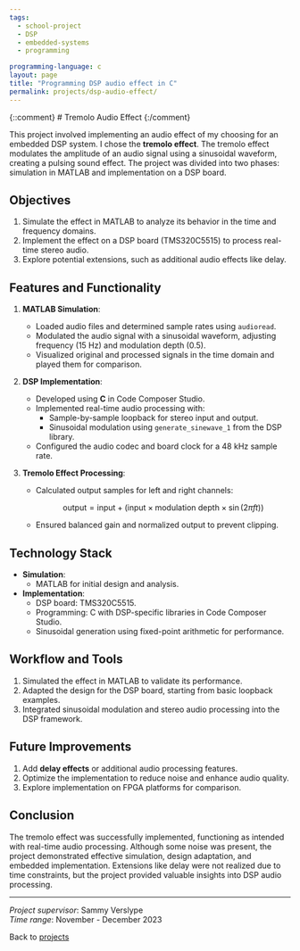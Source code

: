 ```yaml
---
tags:
  - school-project
  - DSP
  - embedded-systems
  - programming

programming-language: c
layout: page
title: "Programming DSP audio effect in C"
permalink: projects/dsp-audio-effect/
---
```

{::comment} # Tremolo Audio Effect {:/comment}

This project involved implementing an audio effect of my choosing for an embedded DSP system. I chose the **tremolo effect**. The tremolo effect modulates the amplitude of an audio signal using a sinusoidal waveform, creating a pulsing sound effect. The project was divided into two phases: simulation in MATLAB and implementation on a DSP board.

## Objectives

1. Simulate the effect in MATLAB to analyze its behavior in the time and frequency domains.
2. Implement the effect on a DSP board (TMS320C5515) to process real-time stereo audio.
3. Explore potential extensions, such as additional audio effects like delay.

## Features and Functionality

1. **MATLAB Simulation**:
   - Loaded audio files and determined sample rates using `audioread`.
   - Modulated the audio signal with a sinusoidal waveform, adjusting frequency (15 Hz) and modulation depth (0.5).
   - Visualized original and processed signals in the time domain and played them for comparison.

2. **DSP Implementation**:
   - Developed using **C** in Code Composer Studio.
   - Implemented real-time audio processing with:
     - Sample-by-sample loopback for stereo input and output.
     - Sinusoidal modulation using `generate_sinewave_1` from the DSP library.
   - Configured the audio codec and board clock for a 48 kHz sample rate.

3. **Tremolo Effect Processing**:
   - Calculated output samples for left and right channels:

     $$
     \text{output} = \text{input} + (\text{input} \times \text{modulation depth} \times \sin(2\pi f t))
     $$
   - Ensured balanced gain and normalized output to prevent clipping.

## Technology Stack

- **Simulation**:
  - MATLAB for initial design and analysis.
- **Implementation**:
  - DSP board: TMS320C5515.
  - Programming: C with DSP-specific libraries in Code Composer Studio.
  - Sinusoidal generation using fixed-point arithmetic for performance.

## Workflow and Tools

1. Simulated the effect in MATLAB to validate its performance.
2. Adapted the design for the DSP board, starting from basic loopback examples.
3. Integrated sinusoidal modulation and stereo audio processing into the DSP framework.

## Future Improvements

1. Add **delay effects** or additional audio processing features.
2. Optimize the implementation to reduce noise and enhance audio quality.
3. Explore implementation on FPGA platforms for comparison.

## Conclusion

The tremolo effect was successfully implemented, functioning as intended with real-time audio processing. Although some noise was present, the project demonstrated effective simulation, design adaptation, and embedded implementation. Extensions like delay were not realized due to time constraints, but the project provided valuable insights into DSP audio processing.

---

*Project supervisor*: Sammy Verslype  
*Time range*: November - December 2023

Back to [projects](projects.md)